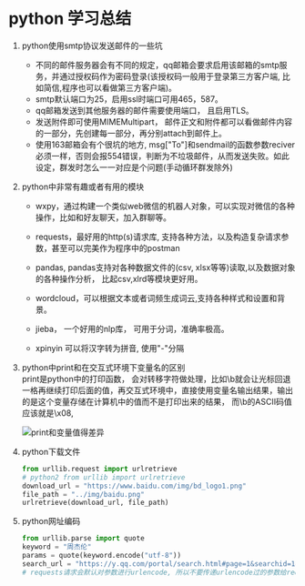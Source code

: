 # python 学习总结

1. python使用smtp协议发送邮件的一些坑
    * 不同的邮件服务器会有不同的规定，qq邮箱会要求启用该邮箱的smtp服务，并通过授权码作为密码登录(该授权码一般用于登录第三方客户端, 比如简信,程序也可以看做第三方客户端)。
    * smtp默认端口为25，启用ssl时端口可用465，587。
    * qq邮箱发送到其他服务器的邮件需要使用端口， 且启用TLS。
    * 发送附件即可使用MIMEMultipart，
    邮件正文和附件都可以看做邮件内容的一部分，先创建每一部分，再分别attach到邮件上。
    * 使用163邮箱会有个很坑的地方, msg["To"]和sendmail的函数参数reciver必须一样，否则会报554错误，判断为不垃圾邮件，从而发送失败。如此设定，群发时怎么一一对应是个问题(手动循环群发除外)

2. python中非常有趣或者有用的模块
    * wxpy，通过构建一个类似web微信的机器人对象，可以实现对微信的各种操作，比如和好友聊天，加入群聊等。

    * requests，最好用的http(s)请求库, 支持各种方法，以及构造复杂请求参数，甚至可以完美作为程序中的postman

    * pandas, pandas支持对各种数据文件的(csv, xlsx等等)读取,以及数据对象的各种操作分析， 比起csv,xlrd等模块更好用。
    
    * wordcloud，可以根据文本或者词频生成词云,支持各种样式和设置和背景。
    
    * jieba， 一个好用的nlp库， 可用于分词，准确率极高。
    
    * xpinyin 可以将汉字转为拼音, 使用"-"分隔

3. python中print和在交互式环境下变量名的区别  
    print是python中的打印函数， 会对转移字符做处理，比如\b就会让光标回退一格再继续打印后面的值，再交互式环境中，直接使用变量名输出结果，输出的是这个变量存储在计算机中的值而不是打印出来的结果， 而\b的ASCII码值应该就是\x08,  

    ![print和变量值得差异](../img/diff.jpg)
    
4. python下载文件
    ```python
   from urllib.request import urlretrieve
   # python2 from urllib import urlretrieve
   download_url = "https://www.baidu.com/img/bd_logo1.png"
   file_path = "../img/baidu.png"
   urlretrieve(download_url, file_path)

    ```
    
5. python网址编码
    ```python
   from urllib.parse import quote
   keyword = "周杰伦"
   params = quote(keyword.encode("utf-8"))
   search_url = "https://y.qq.com/portal/search.html#page=1&searchid=1&remoteplace=txt.yqq.top&t=song&w={}".format(params)
   # requests请求会默认对参数进行urlencode, 所以不要传递urlencode过的参数给requests请求

    ```